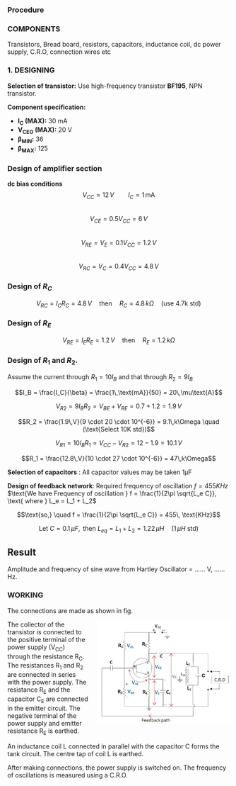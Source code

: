 ### Procedure

### COMPONENTS

Transistors, Bread board, resistors, capacitors, inductance coil, dc power supply, C.R.O, connection wires etc

<h3>1. DESIGNING</h3>

<p><strong>Selection of transistor:</strong> Use high-frequency transistor <strong>BF195</strong>, NPN transistor.</p>

<p><strong>Component specification:</strong></p>
<ul>
  <li><strong>I<sub>C</sub> (MAX):</strong> 30 mA</li>
  <li><strong>V<sub>CEO</sub> (MAX):</strong> 20 V</li>
  <li><strong>β<sub>MIN</sub>:</strong> 36</li>
  <li><strong>β<sub>MAX</sub>:</strong> 125</li>
</ul>


### Design of amplifier section

$\textbf{dc\ bias\ conditions}$ 
$$V_{CC} = 12\,V \qquad I_C = 1\,\text{mA}$$  
$$V_{CE} = 0.5 V_{CC} = 6\,V$$  
$$V_{RE} = V_E = 0.1 V_{CC} = 1.2\,V$$  
$$V_{RC} = V_C = 0.4 V_{CC} = 4.8\,V$$

### Design of $R_C$  

$$V_{RC} = I_C R_C = 4.8\,V \quad \text{then} \quad R_C = 4.8\,k\Omega \quad (\text{use 4.7k std})$$

### Design of $R_E$

$$V_{RE} = I_E R_E = 1.2\,V \quad \text{then} \quad R_E = 1.2\,k\Omega$$


### Design of $R_1$ and $R_2$.

$\text{Assume the current through } R_1 = 10 I_B \text{ and that through } R_2 = 9 I_B$

$$I_B = \frac{I_C}{\beta} = \frac{1\,\text{mA}}{50} = 20\,\mu\text{A}$$

$$V_{R2} = 9 I_B R_2 = V_{BE} + V_{RE} = 0.7 + 1.2 = 1.9\,V$$

$$R_2 = \frac{1.9\,V}{9 \cdot 20 \cdot 10^{-6}} = 9.1\,k\Omega \quad (\text{Select 10K std})$$

$$V_{R1} = 10 I_B R_1 = V_{CC} - V_{R2} = 12 - 1.9 = 10.1\,V$$

$$R_1 = \frac{12.8\,V}{10 \cdot 27 \cdot 10^{-6}} = 47\,k\Omega$$

**Selection of capacitors** :  All capacitor values may be taken 1μF

 

**Design of feedback network**: Required frequency of oscillation $f=455KHz$
$\text{We have Frequency of oscillation } f = \frac{1}{2\pi \sqrt{L_e C}}, \text{ where } L_e = L_1 + L_2$

$$\text{so,} \quad f = \frac{1}{2\pi \sqrt{L_e C}} = 455\, \text{KHz}$$

$$\text{Let } C = 0.1\,\mu F, \text{ then } L_{eq} = L_1 + L_2 = 1.22\, \mu H \quad (1\, \mu H \text{ std})$$



<h2>Result</h2>

<p>
  Amplitude and frequency of sine wave from Hartley Oscillator = …… V, …… Hz.
</p>


<h3>WORKING</h3>
<p>The connections are made as shown in fig.</p>


<div style="float: right; margin-left: 20px; display: flex; flex-direction: column; align-items: center;">
<img src="./images/figure2.jpg" alt="Figure 2" style="max-width: 300px; height: auto;"> <p style="text-align: center; font-size: smaller; font-style: italic;"></p> </div>


<p>The collector of the transistor is connected to the positive terminal of the power supply (V<sub>CC</sub>) through the resistance R<sub>C</sub>. The resistances R<sub>1</sub> and R<sub>2</sub> are connected in series with the power supply. The resistance R<sub>E</sub> and the capacitor C<sub>E</sub> are connected in the emitter circuit. The negative terminal of the power supply and emitter resistance R<sub>E</sub> is earthed.</p>

<p>An inductance coil L connected in parallel with the capacitor C forms the tank circuit. The centre tap of coil L is earthed.</p>

<p>After making connections, the power supply is switched on. The frequency of oscillations is measured using a C.R.O.</p>


